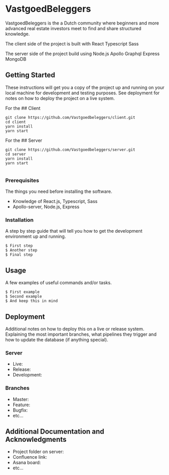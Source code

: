 # VastgoedBeleggers

VastgoedBeleggers is the a Dutch community where beginners and more advanced real estate investors meet to find and share structured knowledge.

The client side of the project is built with React Typescript Sass

The server side of the project build using Node.js Apollo Graphql Express MongoDB

## Getting Started

These instructions will get you a copy of the project up and running on your local machine for development and testing purposes. See deployment for notes on how to deploy the project on a live system.

For the ## Client

```
git clone https://github.com/Vastgoedbeleggers/client.git
cd client
yarn install
yarn start

```
For the ## Server

```
git clone https://github.com/Vastgoedbeleggers/server.git
cd server
yarn install
yarn start
 
```


### Prerequisites

The things you need before installing the software.

* Knowledge of React.js, Typescript, Sass
* Apollo-server, Node.js, Express

### Installation

A step by step guide that will tell you how to get the development environment up and running.

```
$ First step
$ Another step
$ Final step
```

## Usage

A few examples of useful commands and/or tasks.

```
$ First example
$ Second example
$ And keep this in mind
```

## Deployment

Additional notes on how to deploy this on a live or release system. Explaining the most important branches, what pipelines they trigger and how to update the database (if anything special).

### Server

* Live:
* Release:
* Development:

### Branches

* Master:
* Feature:
* Bugfix:
* etc...

## Additional Documentation and Acknowledgments

* Project folder on server:
* Confluence link:
* Asana board:
* etc...
